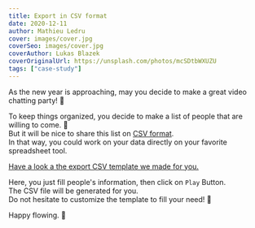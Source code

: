 ```yaml
---
title: Export in CSV format
date: 2020-12-11
author: Mathieu Ledru
cover: images/cover.jpg
coverSeo: images/cover.jpg
coverAuthor: Lukas Blazek
coverOriginalUrl: https://unsplash.com/photos/mcSDtbWXUZU
tags: ["case-study"]
---
```


As the new year is approaching, may you decide to make a great video chatting party! 🥳

To keep things organized, you decide to make a list of people that are willing to come. 🙌  
But it will be nice to share this list on [CSV format](https://en.wikipedia.org/wiki/Comma-separated_values).  
In that way, you could work on your data directly on your favorite spreadsheet tool.

[Have a look a the export CSV template we made for you.](https://uniflow.io/public/feed/export-csv)

Here, you just fill people's information, then click on `Play` Button.  
The CSV file will be generated for you.  
Do not hesitate to customize the template to fill your need! 💪

Happy flowing. 🎉